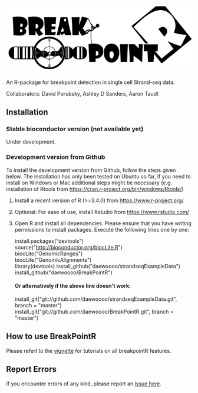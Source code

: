 ![breakpointR](breakpointR_logo.png)
====================================

An R-package for breakpoint detection in single cell Strand-seq data.

Collaborators: David Porubsky, Ashley D Sanders, Aaron Taudt

Installation
------------

### Stable bioconductor version (not available yet)
Under development.

### Development version from Github
To install the development version from Github, follow the steps given below. The installation has only been tested on Ubuntu so far, if you need to install on Windows or Mac additional steps might be necessary (e.g. installation of Rtools from https://cran.r-project.org/bin/windows/Rtools/)

1. Install a recent version of R (>=3.4.0) from https://www.r-project.org/
2. Optional: For ease of use, install Rstudio from https://www.rstudio.com/
3. Open R and install all dependencies. Please ensure that you have writing permissions to install packages. Execute the following lines one by one:

   install.packages("devtools")  
	 source("http://bioconductor.org/biocLite.R")  
	 biocLite("GenomicRanges")  
	 biocLite("GenomicAlignments")  
	 library(devtools)
	 install_github("daewoooo/strandseqExampleData") 
	 install_github("daewoooo/BreakPointR")  
	 #### Or alternatively if the above line doesn't work:
	 install_git("git://github.com/daewoooo/strandseqExampleData.git", branch = "master")
	 install_git("git://github.com/daewoooo/BreakPointR.git", branch = "master")

How to use BreakPointR
----------------------

Please refert to the [vignette](https://github.com/daewoooo/BreakPointR/blob/master/vignettes/breakpointR.pdf) for tutorials on all breakpointR features.

Report Errors
-------------

If you encounter errors of any kind, please report an [issue here](https://github.com/daewoooo/BreakPointR/issues/new).
